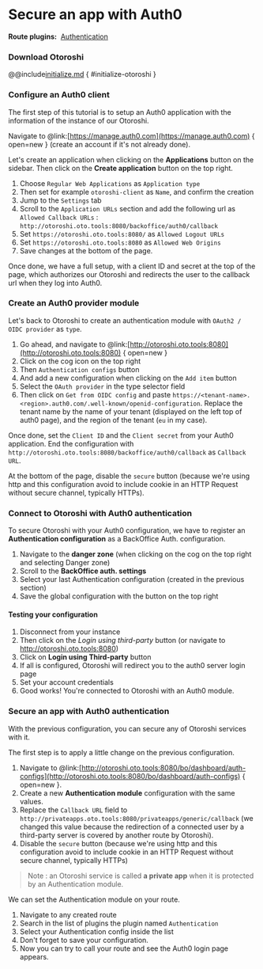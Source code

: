 # Secure an app with Auth0

<div style="display: flex; align-items: center; gap: .5rem;">
<span style="font-weight: bold">Route plugins:</span>
<a class="badge" href="https://maif.github.io/otoroshi/manual/plugins/built-in-plugins.html#otoroshi.next.plugins.AuthModule">Authentication</a>
</div>

### Download Otoroshi

@@include[initialize.md](../includes/initialize.md) { #initialize-otoroshi }

### Configure an Auth0 client

The first step of this tutorial is to setup an Auth0 application with the information of the instance of our Otoroshi.

Navigate to @link:[https://manage.auth0.com](https://manage.auth0.com) { open=new } (create an account if it's not already done). 

Let's create an application when clicking on the **Applications** button on the sidebar. Then click on the **Create application** button on the top right.

1. Choose `Regular Web Applications` as `Application type`
2. Then set for example `otoroshi-client` as `Name`, and confirm the creation
3. Jump to the `Settings` tab
4. Scroll to the `Application URLs` section and add the following url as `Allowed Callback URLs` : `http://otoroshi.oto.tools:8080/backoffice/auth0/callback`
5. Set `https://otoroshi.oto.tools:8080/` as `Allowed Logout URLs`
6. Set `https://otoroshi.oto.tools:8080` as `Allowed Web Origins` 
7. Save changes at the bottom of the page.

Once done, we have a full setup, with a client ID and secret at the top of the page, which authorizes our Otoroshi and redirects the user to the callback url when they log into Auth0.

### Create an Auth0 provider module

Let's back to Otoroshi to create an authentication module with `OAuth2 / OIDC provider` as `type`.

1. Go ahead, and navigate to @link:[http://otoroshi.oto.tools:8080](http://otoroshi.oto.tools:8080) { open=new }
1. Click on the cog icon on the top right
1. Then `Authentication configs` button
1. And add a new configuration when clicking on the `Add item` button
2. Select the `OAuth provider` in the type selector field
3. Then click on `Get from OIDC config` and paste `https://<tenant-name>.<region>.auth0.com/.well-known/openid-configuration`. Replace the tenant name by the name of your tenant (displayed on the left top of auth0 page), and the region of the tenant (`eu` in my case).

Once done, set the `Client ID` and the `Client secret` from your Auth0 application. End the configuration with `http://otoroshi.oto.tools:8080/backoffice/auth0/callback` as `Callback URL`.

At the bottom of the page, disable the `secure` button (because we're using http and this configuration avoid to include cookie in an HTTP Request without secure channel, typically HTTPs).

### Connect to Otoroshi with Auth0 authentication

To secure Otoroshi with your Auth0 configuration, we have to register an **Authentication configuration** as a BackOffice Auth. configuration.

1. Navigate to the **danger zone** (when clicking on the cog on the top right and selecting Danger zone)
2. Scroll to the **BackOffice auth. settings**
3. Select your last Authentication configuration (created in the previous section)
4. Save the global configuration with the button on the top right

#### Testing your configuration

1. Disconnect from your instance
1. Then click on the *Login using third-party* button (or navigate to http://otoroshi.oto.tools:8080)
2. Click on **Login using Third-party** button
3. If all is configured, Otoroshi will redirect you to the auth0 server login page
4. Set your account credentials
5. Good works! You're connected to Otoroshi with an Auth0 module.

### Secure an app with Auth0 authentication

With the previous configuration, you can secure any of Otoroshi services with it. 

The first step is to apply a little change on the previous configuration. 

1. Navigate to @link:[http://otoroshi.oto.tools:8080/bo/dashboard/auth-configs](http://otoroshi.oto.tools:8080/bo/dashboard/auth-configs) { open=new }.
2. Create a new **Authentication module** configuration with the same values.
3. Replace the `Callback URL` field to `http://privateapps.oto.tools:8080/privateapps/generic/callback` (we changed this value because the redirection of a connected user by a third-party server is covered by another route by Otoroshi).
4. Disable the `secure` button (because we're using http and this configuration avoid to include cookie in an HTTP Request without secure channel, typically HTTPs)

> Note : an Otoroshi service is called **a private app** when it is protected by an Authentication module.

We can set the Authentication module on your route.

1. Navigate to any created route
2. Search in the list of plugins the plugin named `Authentication`
3. Select your Authentication config inside the list
4. Don't forget to save your configuration.
5. Now you can try to call your route and see the Auth0 login page appears.


